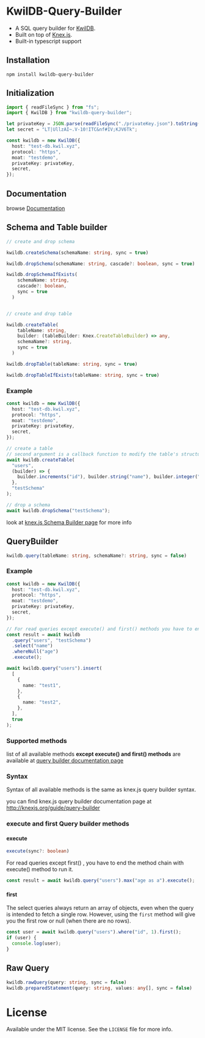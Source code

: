# KwilDB-Query-Builder

- A SQL query builder for [KwilDB](https://kwil.com/).
- Built on top of [Knex.js](https://knexjs.org/).
- Built-in typescript support

## Installation

```shell
npm install kwildb-query-builder
```

## Initialization

```typescript
import { readFileSync } from "fs";
import { KwilDB } from "kwildb-query-builder";

let privateKey = JSON.parse(readFileSync("./privateKey.json").toString());
let secret = "LT|UllzAI~.V-10!ITC&nf#IV;KJV6Tk";

const kwildb = new KwilDB({
  host: "test-db.kwil.xyz",
  protocol: "https",
  moat: "testdemo",
  privateKey: privateKey,
  secret,
});
```

## Documentation

browse [Documentation](https://soheil555.github.io/kwildb-query-builder/)

## Schema and Table builder

```typescript
// create and drop schema

kwildb.createSchema(schemaName: string, sync = true)

kwildb.dropSchema(schemaName: string, cascade?: boolean, sync = true)

kwildb.dropSchemaIfExists(
    schemaName: string,
    cascade?: boolean,
    sync = true
  )


// create and drop table

kwildb.createTable(
    tableName: string,
    builder: (tableBuilder: Knex.CreateTableBuilder) => any,
    schemaName?: string,
    sync = true
  )

kwildb.dropTable(tableName: string, sync = true)

kwildb.dropTableIfExists(tableName: string, sync = true)

```

### Example

```typescript
const kwildb = new KwilDB({
  host: "test-db.kwil.xyz",
  protocol: "https",
  moat: "testdemo",
  privateKey: privateKey,
  secret,
});

// create a table
// second argument is a callback function to modify the table's structure using the knex.js schema-building commands.
await kwildb.createTable(
  "users",
  (builder) => {
    builder.increments("id"), builder.string("name"), builder.integer("age");
  },
  "testSchema"
);

// drop a schema
await kwildb.dropSchema("testSchema");
```

look at [knex.js Schema Builder page](http://knexjs.org/guide/schema-builder.html) for more info

## QueryBuilder

```typescript
kwildb.query(tableName: string, schemaName?: string, sync = false)
```

### Example

```typescript
const kwildb = new KwilDB({
  host: "test-db.kwil.xyz",
  protocol: "https",
  moat: "testdemo",
  privateKey: privateKey,
  secret,
});

// For read queries except execute() and first() methods you have to end the method chain with execute() method to run it.
const result = await kwildb
  .query("users", "testSchema")
  .select("name")
  .whereNull("age")
  .execute();

await kwildb.query("users").insert(
  [
    {
      name: "test1",
    },
    {
      name: "test2",
    },
  ],
  true
);
```

### Supported methods

list of all available methods **except execute() and first() methods** are available at [query builder documentation page](https://soheil555.github.io/kwildb-query-builder/classes/KwilDBQueryBuilder.html)

### Syntax

Syntax of all available methods is the same as knex.js query builder syntax.

you can find knex.js query builder documentation page at http://knexjs.org/guide/query-builder

### execute and first Query builder methods

#### execute

```typescript
execute(sync?: boolean)
```

For read queries except first() , you have to end the method chain with execute() method to run it.

```typescript
const result = await kwildb.query("users").max("age as a").execute();
```

#### first

The select queries always return an array of objects, even when the query is intended to fetch a single row. However, using the `first` method will give you the first row or null (when there are no rows).

```typescript
const user = await kwildb.query("users").where("id", 1).first();
if (user) {
  console.log(user);
}
```

## Raw Query

```typescript
kwildb.rawQuery(query: string, sync = false)
kwildb.preparedStatement(query: string, values: any[], sync = false)
```

# License

Available under the MIT license. See the `LICENSE` file for more info.
